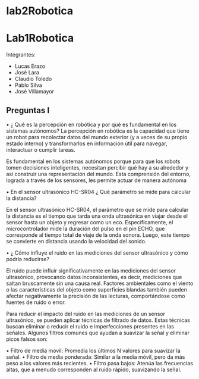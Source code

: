 # lab2Robotica

# Lab1Robotica

Integrantes:
- Lucas Erazo
- José Lara
- Claudio Toledo
- Pablo Silva
- José Villamayor

## Preguntas I

• ¿ Qué es la percepción en robótica y por qué es fundamental en los
sistemas autónomos?
La percepción en robótica es la capacidad que tiene un robot para recolectar datos del mundo exterior (y a veces de su propio estado interno) y transformarlos en información útil para navegar, interactuar o cumplir tareas.

Es fundamental en los sistemas autónomos porque para que los robots tomen decisiones inteligentes, necesitan percibir qué hay a su alrededor y así construir una representación del mundo. Esta comprensión del entorno, lograda a través de los sensores, les permite actuar de manera autónoma

• En el sensor ultrasónico HC-SR04 ¿ Qué parámetro se mide para calcular la distancia?

En el sensor ultrasónico HC-SR04, el parámetro que se mide para calcular la distancia es el tiempo que tarda una onda ultrasónica en viajar desde el sensor hasta un objeto y regresar como un eco. Específicamente, el microcontrolador mide la duración del pulso en el pin ECHO, que corresponde al tiempo total de viaje de la onda sonora. Luego, este tiempo se convierte en distancia usando la velocidad del sonido.

• ¿ Cómo influye el ruido en las mediciones del sensor ultrasónico y cómo
podría reducirse?

El ruido puede influir significativamente en las mediciones del sensor ultrasónico, provocando datos inconsistentes, es decir, mediciones que saltan bruscamente sin una causa real. Factores ambientales como el viento o las características del objeto como superficies blandas también pueden afectar negativamente la precisión de las lecturas, comportándose como fuentes de ruido o error.


Para reducir el impacto del ruido en las mediciones de un sensor ultrasónico, se pueden aplicar técnicas de filtrado de datos. Estas técnicas buscan eliminar o reducir el ruido e imperfecciones presentes en las señales. Algunos filtros comunes que ayudan a suavizar la señal y eliminar picos falsos son:

• Filtro de media móvil: Promedia los últimos N valores para suavizar la señal.
• Filtro de media ponderada: Similar a la media móvil, pero da más peso a los valores más recientes.
• Filtro pasa bajos: Atenúa las frecuencias altas, que a menudo corresponden al ruido rápido, suavizando la señal.

